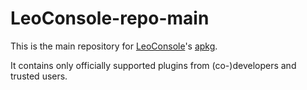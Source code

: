 
# LeoConsole-repo-main

This is the main repository for [LeoConsole](https://github.com/BoettcherDasOriginal/LeoConsole)'s
[apkg](https://github.com/alexcoder04/LeoConsole-apkg).

It contains only officially supported plugins from (co-)developers and trusted users.

